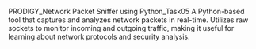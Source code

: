 PRODIGY_Network Packet Sniffer using Python_Task05
A Python-based tool that captures and analyzes network packets in real-time. Utilizes raw sockets to monitor incoming and outgoing traffic, making it useful for learning about network protocols and security analysis.
